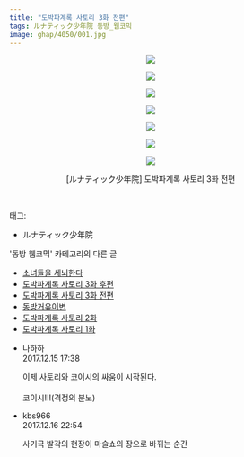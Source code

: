```yaml
---
title: "도박파계록 사토리 3화 전편"
tags: ルナティック少年院 동방_웹코믹
image: ghap/4050/001.jpg
---
```

<div class="article">
<p style="text-align: center; clear: none; float: none;"><img src="{{ site.nasurl }}/ghap/4050/001.jpg"/></p>
<p style="text-align: center; clear: none; float: none;"><img src="{{ site.nasurl }}/ghap/4050/002.jpg"/></p>
<p style="text-align: center; clear: none; float: none;"><img src="{{ site.nasurl }}/ghap/4050/003.jpg"/></p>
<p style="text-align: center; clear: none; float: none;"><img src="{{ site.nasurl }}/ghap/4050/004.jpg"/></p>
<p style="text-align: center; clear: none; float: none;"><img src="{{ site.nasurl }}/ghap/4050/005.jpg"/></p>
<p style="text-align: center; clear: none; float: none;"><img src="{{ site.nasurl }}/ghap/4050/006.jpg"/></p>
<p style="text-align: center; clear: none; float: none;"><img src="{{ site.nasurl }}/ghap/4050/007.jpg"/></p>
<p style="text-align: center; clear: none; float: none;">[ルナティック少年院] 도박파계록 사토리 3화 전편</p>
<p><br/></p>
</div><div class="tagTrail">
<p>태그: </p>
<ul>
<li>ルナティック少年院</li>
</ul>
</div><div class="another">
<p>'동방 웹코믹' 카테고리의 다른 글</p>
<ul>
<li><a href="/2018-01-04-ghap_4079">소녀들을 세뇌한다</a></li>
<li><a href="/2017-12-16-ghap_4051">도박파계록 사토리 3화 후편</a></li>
<li><a href="/2017-12-15-ghap_4050">도박파계록 사토리 3화 전편</a></li>
<li><a href="/2017-12-15-ghap_4042">동방거유이변</a></li>
<li><a href="/2017-12-15-ghap_4039">도박파계록 사토리 2화</a></li>
<li><a href="/2017-12-15-ghap_4038">도박파계록 사토리 1화</a></li>
</ul>
</div><div class="cb_module cb_fluid">
<div class="cb_wrt cb_profile">
<div class="comment">
<ul>
<li class="cb_thumb_off" id="comment15152805">
<div class="cb_comment_area">
<div class="cb_info_area">
<div class="cb_section">
<span class="cb_nick_name">나하하</span>
</div>
<div class="cb_section">
<span class="cb_date">2017.12.15 17:38 </span>
</div>
</div>
<div class="cb_dsc_comment">
<p class="cb_dsc">
											이제 사토리와 코이시의 싸움이 시작된다.<br/>
<br/>
코이시!!!(격정의 분노)
										</p>
</div>
</div></li>
<li class="cb_thumb_off" id="comment15153575">
<div class="cb_comment_area">
<div class="cb_info_area">
<div class="cb_section">
<span class="cb_nick_name">kbs966</span>
</div>
<div class="cb_section">
<span class="cb_date">2017.12.16 22:54 </span>
</div>
</div>
<div class="cb_dsc_comment">
<p class="cb_dsc">
											사기극 발각의 현장이 마술쇼의 장으로 바뀌는 순간
										</p>
</div>
</div></li>
</ul>
</div>
</div><!-- commentList close -->
</div>